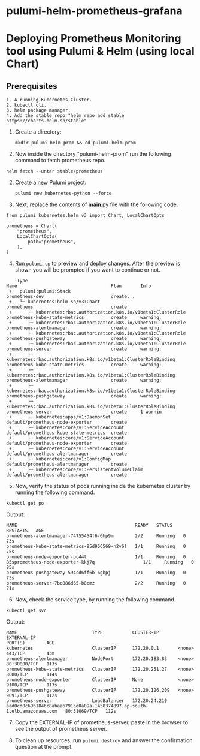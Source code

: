 # pulumi-helm-prometheus-grafana
# Deploying Prometheus Monitoring tool using Pulumi & Helm (using local Chart) 

## Prerequisites
```
1. A running Kubernetes Cluster.
2. kubectl cli.
3. helm package manager.
4. Add the stable repo "helm repo add stable https://charts.helm.sh/stable"

```

1. Create a directory:

    ```
    mkdir pulumi-helm-prom && cd pulumi-helm-prom
    
    ```
2. Now inside the directory "pulumi-helm-prom" run the following command to fetch prometheus repo.
```
helm fetch --untar stable/prometheus

```
2. Create a new Pulumi project:

    ```
    pulumi new kubernetes-python --force
    
    ```
3. Next, replace the contents of __main__.py file with the following code.
```
from pulumi_kubernetes.helm.v3 import Chart, LocalChartOpts

prometheus = Chart(
    "prometheus",
    LocalChartOpts(
        path="prometheus",
    ),
)

```

4. Run `pulumi up` to preview and deploy changes.  After the preview is shown you will be
    prompted if you want to continue or not.
```
    Type                                                                   Name                                   Plan       Info         
 +   pulumi:pulumi:Stack                                                    prometheus-dev                         create...               
 +   └─ kubernetes:helm.sh/v3:Chart                                         prometheus                             create                  
 +      ├─ kubernetes:rbac.authorization.k8s.io/v1beta1:ClusterRole         prometheus-kube-state-metrics          create     warning:     
 +      ├─ kubernetes:rbac.authorization.k8s.io/v1beta1:ClusterRole         prometheus-alertmanager                create     warning:     
 +      ├─ kubernetes:rbac.authorization.k8s.io/v1beta1:ClusterRole         prometheus-pushgateway                 create     warning:     
 +      ├─ kubernetes:rbac.authorization.k8s.io/v1beta1:ClusterRole         prometheus-server                      create     warning:     
 +      ├─ kubernetes:rbac.authorization.k8s.io/v1beta1:ClusterRoleBinding  prometheus-kube-state-metrics          create     warning:     
 +      ├─ kubernetes:rbac.authorization.k8s.io/v1beta1:ClusterRoleBinding  prometheus-alertmanager                create     warning:     
 +      ├─ kubernetes:rbac.authorization.k8s.io/v1beta1:ClusterRoleBinding  prometheus-pushgateway                 create     warning:     
 +      ├─ kubernetes:rbac.authorization.k8s.io/v1beta1:ClusterRoleBinding  prometheus-server                      create     1 warnin     
 +      ├─ kubernetes:apps/v1:DaemonSet                                     default/prometheus-node-exporter       create                  
 +      ├─ kubernetes:core/v1:ServiceAccount                                default/prometheus-kube-state-metrics  create
 +      ├─ kubernetes:core/v1:ServiceAccount                                default/prometheus-node-exporter       create                  
 +      ├─ kubernetes:core/v1:ServiceAccount                                default/prometheus-alertmanager        create
 +      ├─ kubernetes:core/v1:ConfigMap                                     default/prometheus-alertmanager        create                  
 +      ├─ kubernetes:core/v1:PersistentVolumeClaim                         default/prometheus-alertmanager        create 

 ```


5. Now, verify the status of pods running inside the kubernetes cluster by running the following command.

```
kubectl get po

```
Output:

```
NAME                                            READY   STATUS    RESTARTS   AGE
prometheus-alertmanager-74755454f6-6hp9m        2/2     Running   0          73s
prometheus-kube-state-metrics-95d956569-n2v6l   1/1     Running   0          75s
prometheus-node-exporter-bc44t                  1/1     Running   0          85sprometheus-node-exporter-kkj7q                  1/1     Running   0          85s
prometheus-pushgateway-594cd6ff6b-6gbpj         1/1     Running   0          73s
prometheus-server-7bc886d65-b8cmz               2/2     Running   0          71s

```
6. Now, check the service type, by running the following command.

```
kubectl get svc

```
Output:

```
NAME                            TYPE           CLUSTER-IP       EXTERNAL-IP                                                                PORT(S)        AGE     
kubernetes                      ClusterIP      172.20.0.1       <none>                                                                     443/TCP        43m     
prometheus-alertmanager         NodePort       172.20.183.83    <none>                                                                     80:30000/TCP   113s    
prometheus-kube-state-metrics   ClusterIP      172.20.251.27    <none>                                                                     8080/TCP       114s    
prometheus-node-exporter        ClusterIP      None             <none>                                                                     9100/TCP       113s    
prometheus-pushgateway          ClusterIP      172.20.126.209   <none>                                                                     9091/TCP       112s    
prometheus-server               LoadBalancer   172.20.24.210    aad0cd0c69b1846c8abaa67915d0a09a-1458374897.ap-south-1.elb.amazonaws.com   80:31069/TCP   112s

```
7. Copy the EXTERNAL-IP of prometheus-server, paste in the browser to see the output of prometheus server.

8. To clean up resources, run `pulumi destroy` and answer the confirmation question at the prompt.
